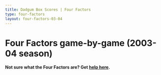 ```yaml
---
title: Dadgum Box Scores | Four Factors
type: four-factors
layout: four-factors-03-04
---
```


# Four Factors game-by-game (2003-04 season)

#### Not sure what the Four Factors are? Get [help here](https://cbbstatshelp.com/four-factors/intro/).